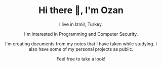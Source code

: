 <h1 align='center'> Hi there 👋, I'm Ozan </h1>

<p align='center'>
  I live in Izmir, Turkey.
</p>

<p align='center'>
  I'm interested in Programming and Computer Security.
</p>
  
<p align='center'>
  I'm creating documents from my notes that I have taken while studying. 
  I also have some of my personal projects as public. 
</p>

<p align='center'>
  Feel free to take a look!
</p>
